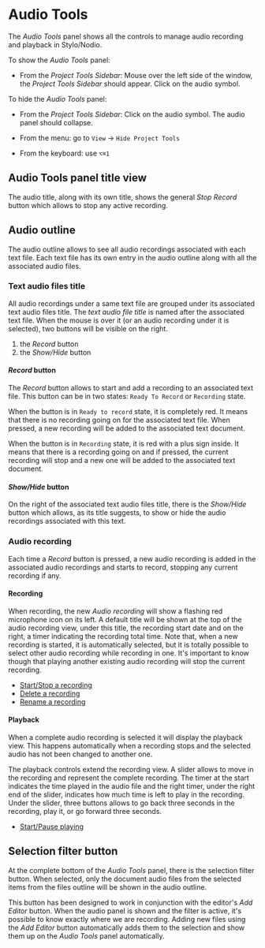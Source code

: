 
# Audio Tools

The _Audio Tools_ panel shows all the controls to manage audio recording and playback in Stylo/Nodio. 

To show the _Audio Tools_ panel: 

- From the _Project Tools Sidebar_: Mouse over the left side of the window, the _Project Tools Sidebar_ should appear. Click on the audio symbol. 

To hide the _Audio Tools_ panel: 

- From the _Project Tools Sidebar_: Click on the audio symbol. The audio panel should collapse. 

- From the menu: go to `View` -> `Hide Project Tools`

- From the keyboard: use `⌥⌘1`


## Audio Tools panel title view  

The audio title, along with its own title, shows the general _Stop Record_ button which allows to stop any active recording. 

## Audio outline 

The audio outline allows to see all audio recordings associated with each text file. Each text file has its own entry in the audio outline along with all the associated audio files.  

### Text audio files title 

All audio recordings under a same text file are grouped under its associated text audio files title. The _text audio file title_ is named after the associated text file. When the mouse is over it (or an audio recording under it is selected), two buttons will be visible on the right.
 
1. the _Record_ button 
2. the _Show/Hide_ button 

#### _Record_ button 

The _Record_ button allows to start and add a recording to an associated text file. This button can be in two states: `Ready To Record` or `Recording` state. 

When the button is in `Ready to record` state, it is completely red. It means that there is no recording going on for the associated text file. When pressed, a new recording will be added to the associated text document. 

When the button is in `Recording` state, it is red with a plus sign inside. It means that there is a recording going on and if pressed, the current recording will stop and a new one will be added to the associated text document.   

#### _Show/Hide_ button

On the right of the associated text audio files title, there is the _Show/Hide_ button which allows, as its title suggests, to show or hide the audio recordings associated with this text. 

### Audio recording 

Each time a _Record_ button is pressed, a new audio recording is added in the associated audio recordings and starts to record, stopping any current recording if any.  

#### Recording 

When recording, the new _Audio recording_ will show a flashing red microphone icon on its left. A default title will be shown at the top of the audio recording view, under this title, the recording start date and on the right, a timer indicating the recording total time. Note that, when a new recording is started, it is automatically selected, but it is totally possible to select other audio recording while recording in one. It's important to know though that playing another existing audio recording will stop the current recording. 

- [Start/Stop a recording](#startStopRecording)
- [Delete a recording](#deleteRecording)
- [Rename a recording](#renameRecording)


#### Playback

When a complete audio recording is selected it will display the playback view. This happens automatically when a recording stops and the selected audio has not been changed to another one. 

The playback controls extend the recording view. A slider allows to move in the recording and represent the complete recording. The timer at the start indicates the time played in the audio file and the right timer, under the right end of the slider, indicates how much time is left to play in the recording. Under the slider, three buttons allows to go back three seconds in the recording, play it, or go forward three seconds. 
 
- [Start/Pause playing](#startPausePlaying)

## Selection filter button 

At the complete bottom of the _Audio Tools_ panel, there is the selection filter button. When selected, only the document audio files from the selected items from the files outline will be shown in the audio outline. 

This button has been designed to work in conjunction with the editor's _Add Editor_ button.  When the audio panel is shown and the filter is active, it's possible to know exactly where we are recording. Adding new files using the _Add Editor_ button automatically adds them to the selection and  show them up on the _Audio Tools_ panel automatically.  
